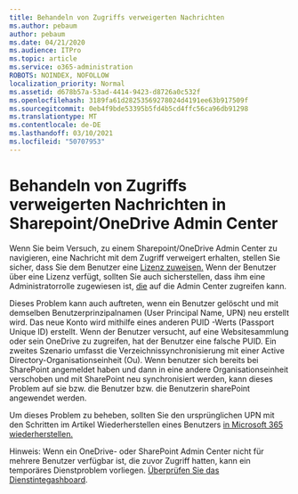 ```yaml
---
title: Behandeln von Zugriffs verweigerten Nachrichten
ms.author: pebaum
author: pebaum
ms.date: 04/21/2020
ms.audience: ITPro
ms.topic: article
ms.service: o365-administration
ROBOTS: NOINDEX, NOFOLLOW
localization_priority: Normal
ms.assetid: d678b57a-53ad-4414-9423-d8726a0c532f
ms.openlocfilehash: 3189fa61d28253569278024d4191ee63b917509f
ms.sourcegitcommit: 0eb4f9bde53395b5fd4b5cd4ffc56ca96db91298
ms.translationtype: MT
ms.contentlocale: de-DE
ms.lasthandoff: 03/10/2021
ms.locfileid: "50707953"
---
```

# <a name="troubleshoot-access-denied-messages-in-sharepointonedrive-admin-center"></a>Behandeln von Zugriffs verweigerten Nachrichten in Sharepoint/OneDrive Admin Center

Wenn Sie beim Versuch, zu einem Sharepoint/OneDrive Admin Center zu navigieren, eine Nachricht mit dem Zugriff verweigert erhalten, stellen Sie sicher, dass Sie dem Benutzer eine [Lizenz zuweisen.](https://docs.microsoft.com/microsoft-365/admin/add-users/add-users) Wenn der Benutzer über eine Lizenz verfügt, sollten Sie auch sicherstellen, dass ihm eine Administratorrolle zugewiesen ist, [die](https://docs.microsoft.com/microsoft-365/admin/add-users/about-admin-roles) auf die Admin Center zugreifen kann.

Dieses Problem kann auch auftreten, wenn ein Benutzer gelöscht und mit demselben Benutzerprinzipalnamen (User Principal Name, UPN) neu erstellt wird. Das neue Konto wird mithilfe eines anderen PUID -Werts (Passport Unique ID) erstellt. Wenn der Benutzer versucht, auf eine Websitesammlung oder sein OneDrive zu zugreifen, hat der Benutzer eine falsche PUID. Ein zweites Szenario umfasst die Verzeichnissynchronisierung mit einer Active Directory-Organisationseinheit (Ou). Wenn benutzer sich bereits bei SharePoint angemeldet haben und dann in eine andere Organisationseinheit verschoben und mit SharePoint neu synchronisiert werden, kann dieses Problem auf sie bzw. die Benutzer bzw. die Benutzerin sharePoint angewendet werden.

Um dieses Problem zu beheben, sollten Sie den ursprünglichen UPN mit den Schritten im Artikel Wiederherstellen eines Benutzers [in Microsoft 365 wiederherstellen.](https://docs.microsoft.com/microsoft-365/admin/add-users/restore-user)

Hinweis: Wenn ein OneDrive- oder SharePoint Admin Center nicht für mehrere Benutzer verfügbar ist, die zuvor Zugriff hatten, kann ein temporäres Dienstproblem vorliegen.  [Überprüfen Sie das Dienstintegashboard](https://portal.office.com/adminportal/home#/servicehealth).


